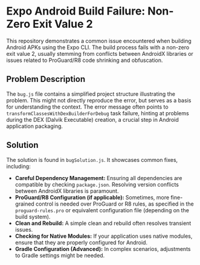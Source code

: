 # Expo Android Build Failure: Non-Zero Exit Value 2

This repository demonstrates a common issue encountered when building Android APKs using the Expo CLI. The build process fails with a non-zero exit value 2, usually stemming from conflicts between AndroidX libraries or issues related to ProGuard/R8 code shrinking and obfuscation.

## Problem Description

The `bug.js` file contains a simplified project structure illustrating the problem. This might not directly reproduce the error, but serves as a basis for understanding the context.  The error message often points to `transformClassesWithDexBuilderForDebug` task failure, hinting at problems during the DEX (Dalvik Executable) creation, a crucial step in Android application packaging.

## Solution

The solution is found in `bugSolution.js`. It showcases common fixes, including:

* **Careful Dependency Management:** Ensuring all dependencies are compatible by checking `package.json`.  Resolving version conflicts between AndroidX libraries is paramount. 
* **ProGuard/R8 Configuration (if applicable):** Sometimes, more fine-grained control is needed over ProGuard or R8 rules, as specified in the `proguard-rules.pro` or equivalent configuration file (depending on the build system).
* **Clean and Rebuild:** A simple clean and rebuild often resolves transient issues.
* **Checking for Native Modules:** If your application uses native modules, ensure that they are properly configured for Android.
* **Gradle Configuration (Advanced):** In complex scenarios, adjustments to Gradle settings might be needed.
